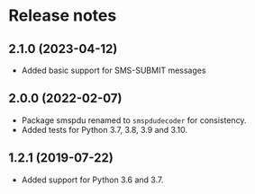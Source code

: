 # Release notes

## 2.1.0 (2023-04-12)

- Added basic support for SMS-SUBMIT messages

## 2.0.0 (2022-02-07)

- Package smspdu renamed to `smspdudecoder` for consistency.
- Added tests for Python 3.7, 3.8, 3.9 and 3.10.

## 1.2.1  (2019-07-22)

- Added support for Python 3.6 and 3.7.
